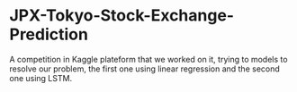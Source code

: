 # JPX-Tokyo-Stock-Exchange-Prediction
A competition in Kaggle plateform that we worked on it, trying to models to resolve our problem, the first one using linear regression and the second one using LSTM.
